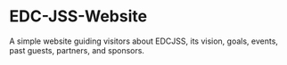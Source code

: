 # EDC-JSS-Website
A simple website guiding visitors about EDCJSS, its vision, goals, events, past guests, partners, and sponsors.
